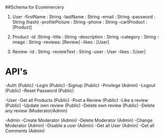 ##Schema for Ecommercery

1. User
   -firstName : String
   -lastName : String
   -email : String
   -password : String (hash)
   -profilePicture : String
   -phone : String
   -cartProduct : [Product]

2. Product
   -id :String
   -title : String
   -description : String
   -category : String
   -image : String
   -reviews: [Review]
   -likes : [User]

3. Review
   -id : String
   -reviewText : String
   -user : User
   -likes : [User]

# API's

-Auth (Public)
-Login (Public)
-Signup (Public)
-Privilege (Admin)
-Logout (Public)
-Reset Password (Public)

-User
-Get all Products (Public)
-Post a Review (Public)
-Like a review (Public)
-Update own review (Public)
-Delete own review (Public)
-Delete any review (Moderator/Admin)

-Admin
-Create Moderator (Admin)
-Delete Moderator (Admin)
-Change Moderator (Admin)
-Disable a user (Admin)
-Get all User (Admin)
-Get all Comments (Admin)
